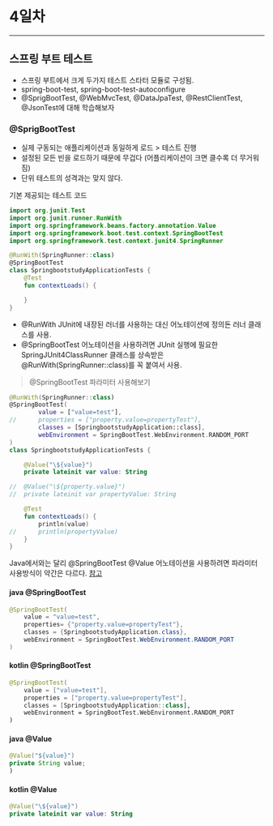 # 4일차
----

## 스프링 부트 테스트
- 스프링 부트에서 크게 두가지 테스트 스타터 모듈로 구성됨.
- spring-boot-test, spring-boot-test-autoconfigure
- @SprigBootTest, @WebMvcTest, @DataJpaTest, @RestClientTest, @JsonTest에 대해 학습해보자


### @SprigBootTest
- 실제 구동되는 애플리케이션과 동일하게 로드 > 테스트 진행
- 설정된 모든 빈을 로드하기 때문에 무겁다 (어플리케이션이 크면 클수록 더 무거워짐)
- 단위 테스트의 성격과는 맞지 않다.

기본 제공되는 테스트 코드
```kotlin
import org.junit.Test
import org.junit.runner.RunWith
import org.springframework.beans.factory.annotation.Value
import org.springframework.boot.test.context.SpringBootTest
import org.springframework.test.context.junit4.SpringRunner

@RunWith(SpringRunner::class)
@SpringBootTest
class SpringbootstudyApplicationTests {
	@Test
	fun contextLoads() {

	}
}
```
- @RunWith JUnit에 내장된 러너를 사용하는 대신 어노테이션에 정의돈 러너 클래스를 사용.
- @SpringBootTest 어노테이션을 사용하려면 JUnit 실행에 필요한 SpringJUnit4ClassRunner 클래스를 상속받은 @RunWith(SpringRunner::class)를 꼭 붙여서 사용.
 
> @SpringBootTest 파라미터 사용해보기 
```kotlin
@RunWith(SpringRunner::class)
@SpringBootTest(
		value = ["value=test"],
//		properties = ["property.value=propertyTest"],
		classes = [SpringbootstudyApplication::class],
		webEnvironment = SpringBootTest.WebEnvironment.RANDOM_PORT
)
class SpringbootstudyApplicationTests {

	@Value("\${value}")
	private lateinit var value: String

//	@Value("\${property.value}")
//	private lateinit var propertyValue: String

	@Test
	fun contextLoads() {
		println(value)
//		println(propertyValue)
	}
}
```
Java에서와는 달리 @SpringBootTest @Value 어노테이션을 사용하려면 파라미터 사용방식이 약간은 다르다.
[참고](https://blog.jetbrains.com/idea/2018/10/spring-kotlin-references-in-value-annotation/)
#### java @SpringBootTest
```java  
@SpringBootTest(
    value = "value=test",
    properties= {"property.value=propertyTest"},
    classes = {SpringbootstudyApplication.class},
    webEnvironment = SpringBootTest.WebEnvironment.RANDOM_PORT
)
```
#### kotlin @SpringBootTest
```kotlin
@SpringBootTest(
    value = ["value=test"],
    properties = ["property.value=propertyTest"],
    classes = [SpringbootstudyApplication::class],
    webEnvironment = SpringBootTest.WebEnvironment.RANDOM_PORT
)
```

#### java @Value
```java  
@Value("${value}")
private String value;
)
```
#### kotlin @Value
```kotlin
@Value("\${value}")
private lateinit var value: String
```
